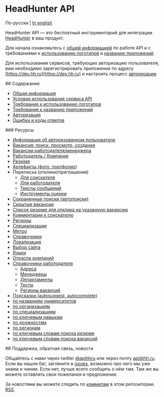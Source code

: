 # HeadHunter API

_По-русски_ | [In english](docs_eng/README.md)

HeadHunter API — это бесплатный инструментарий для интеграции
[HeadHunter](http://hh.ru/) в ваш продукт.

Для начала ознакомьтесь с [общей информацией](docs/general.md) по работе API и
с требованиями к [использованию логотипов](https://dev.hh.ru/articles/logos) и
[названию приложений](https://dev.hh.ru/articles/apps).

Для использования сервисов, требующих авторизацию пользователя, вам необходимо
зарегистрировать приложение по адресу [https://dev.hh.ru](https://dev.hh.ru)
и настроить процесс [авторизации](docs/authorization.md).


<a name="content" />
## Содержание

* [Общая информация](docs/general.md)
* [Условия использования сервиса API](https://dev.hh.ru/admin/developer_agreement)
* [Требования к использованию логотипов](https://dev.hh.ru/articles/logos)
* [Требования к названию приложений](https://dev.hh.ru/articles/apps)
* [Авторизация](docs/authorization.md)
* [Ошибки и коды ответов](docs/errors.md)


<a name="resources" />
### Ресурсы

* [Информация об авторизованном пользователе](docs/me.md)
* [Вакансия: поиск, просмотр, создание](docs/vacancies.md)
* [Вакансии работодателя/менеджера](docs/employer_vacancies.md)
* [Работодатель / Компания](docs/employers.md)
* [Резюме](docs/resumes.md)
* [Артефакты (фото, портфолио)](docs/artifacts.md)
* Переписка (отклики/приглашения)
  * [Для соискателя](docs/negotiations.md)
  * [Для работодателя](docs/employer_negotiations.md)
  * [Тексты сообщений](docs/negotiation_message_templates.md)
  * [Инструменты оценки](docs/assessment.md)
* [Сохраненные поиски (автопоиски)](docs/saved_search.md)
* [Скрытые вакансии](docs/blacklisted.md)
* [Список резюме для отклика на указанную вакансию](docs/suitable_resumes.md)
* [Комментарии к соискателю](docs/applicant_comments.md)
* [Регионы](docs/areas.md)
* [Специализации](docs/specializations.md)
* [Метро](docs/metro.md)
* [Справочники](docs/dictionaries.md)
* [Локализация](docs/locales.md)
* [Выбор сайта](docs/hosts.md)
* [Языки](docs/languages.md)
* [Отрасли компаний](docs/industries.md)
* [Справочники работодателя](docs/employer_dictionaries.md)
  * [Адреса](docs/employer_addresses.md)
  * [Менеджеры](docs/employer_managers.md)
  * [Департаменты](docs/employer_departments.md)
  * [Тесты](docs/employer_tests.md)
  * [Регионы вакансий](docs/employer_vacancy_areas_active.md)
* [Подсказки (autosuggest, autocomplete)](docs/suggests.md)
 * [по названиям университетов](docs/suggests.md#educational_institutions)
 * [по организациям](docs/suggests.md#companies)
 * [по специализациям](docs/suggests.md#specializations)
 * [по ключевым навыкам](docs/suggests.md#key-skills)
 * [по должностям](docs/suggests.md#positions)
 * [по регионам](docs/suggests.md#areas)
 * [по ключевым словам поиска резюме](docs/suggests.md#resume-search-keyword)
 * [по ключевым словам поиска вакансий](docs/suggests.md#vacancy-search-keyword)


<a name="feedback" />
## Поддержка, обратная связь, новости

Общайтесь с нами через twitter [@apihhru](https://twitter.com/apihhru) или
через почту api@hh.ru. Если вы нашли баг, загляните в
[issues](https://github.com/hhru/api/issues), возможно про него мы уже знаем
и чиним. Если нет, лучше всего сообщить о нём там. Там же вы можете оставлять
свои пожелания и предложения.

За новостями вы можете следить по
[коммитам](https://github.com/hhru/api/commits/master) в этом репозитории.
[RSS](https://github.com/hhru/api/commits/master.atom).
